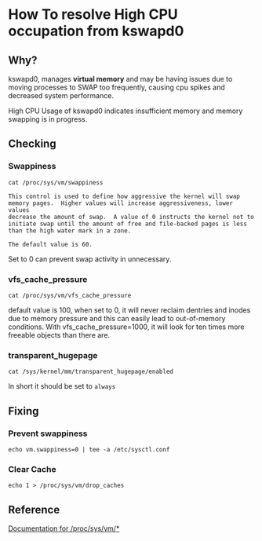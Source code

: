 # How To resolve High CPU occupation from kswapd0

## Why?

kswapd0, manages **virtual memory** and may be having issues due to moving processes to SWAP too frequently, causing cpu spikes and decreased system performance.

High CPU Usage of kswapd0 indicates insufficient memory and memory swapping is in progress.

## Checking

### Swappiness

`cat /proc/sys/vm/swappiness`

```
This control is used to define how aggressive the kernel will swap
memory pages.  Higher values will increase aggressiveness, lower values
decrease the amount of swap.  A value of 0 instructs the kernel not to
initiate swap until the amount of free and file-backed pages is less
than the high water mark in a zone.

The default value is 60.
```

Set to 0 can prevent swap activity in unnecessary.

### vfs_cache_pressure

`cat /proc/sys/vm/vfs_cache_pressure`

default value is 100, when set to 0, it will never reclaim dentries and inodes due to memory pressure and this can easily
lead to out-of-memory conditions.
With vfs_cache_pressure=1000, it will look for ten times more freeable objects than there are.

### transparent_hugepage

`cat /sys/kernel/mm/transparent_hugepage/enabled`

In short it should be set to `always`

## Fixing

### Prevent swappiness

`echo vm.swappiness=0 | tee -a /etc/sysctl.conf`

### Clear Cache

`echo 1 > /proc/sys/vm/drop_caches`

## Reference

[Documentation for /proc/sys/vm/*](https://www.kernel.org/doc/Documentation/sysctl/vm.txt)
